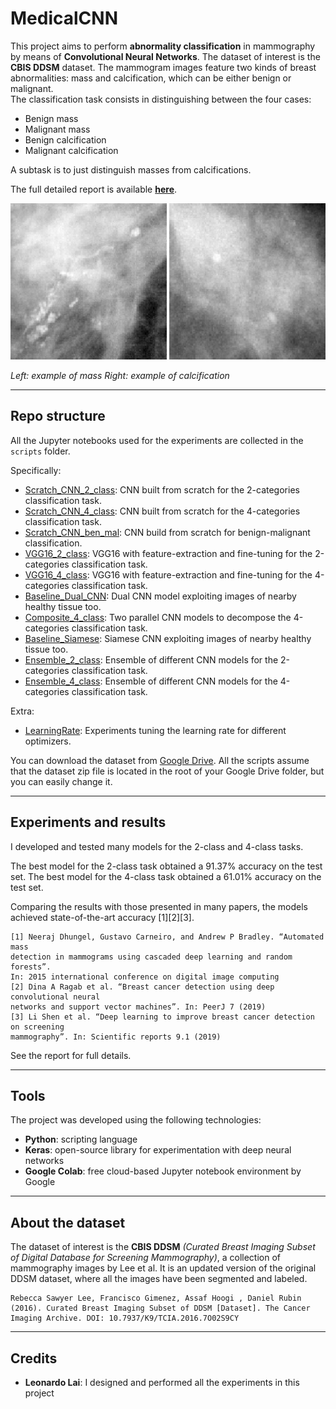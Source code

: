 # MedicalCNN

This project aims to perform **abnormality classification** in mammography by means of **Convolutional Neural Networks**. The dataset of interest is the **CBIS DDSM** dataset. The mammogram images feature two kinds of breast abnormalities: mass and calcification, which can be either benign or malignant.  
The classification task consists in distinguishing between the four cases:

- Benign mass
- Malignant mass
- Benign calcification
- Malignant calcification

A subtask is to just distinguish masses from calcifications.

The full detailed report is available [**here**](https://github.com/leoll2/MedicalCNN/blob/master/report.pdf).

<img src="img/calcification.png" width="250"/> <img src="img/mass.png" width="250"/>  

*Left: example of mass*
*Right: example of calcification*

---

## Repo structure

All the Jupyter notebooks used for the experiments are collected in the `scripts` folder.

Specifically:

- [Scratch_CNN_2_class](https://github.com/leoll2/MedicalCNN/blob/master/scripts/Scratch_CNN_2_class.ipynb): CNN built from scratch for the 2-categories classification task.
- [Scratch_CNN_4_class](https://github.com/leoll2/MedicalCNN/blob/master/scripts/Scratch_CNN_4_class.ipynb): CNN built from scratch for the 4-categories classification task.
- [Scratch_CNN_ben_mal](https://github.com/leoll2/MedicalCNN/blob/master/scripts/Scratch_CNN_ben_mal.ipynb): CNN build from scratch for benign-malignant classification.
- [VGG16_2_class](https://github.com/leoll2/MedicalCNN/blob/master/scripts/VGG16_2_class.ipynb): VGG16 with feature-extraction and fine-tuning for the 2-categories classification task.
- [VGG16_4_class](https://github.com/leoll2/MedicalCNN/blob/master/scripts/VGG16_4_class.ipynb): VGG16 with feature-extraction and fine-tuning for the 4-categories classification task.
- [Baseline_Dual_CNN](https://github.com/leoll2/MedicalCNN/blob/master/scripts/Baseline_Dual_CNN.ipynb): Dual CNN model exploiting images of nearby healthy tissue too.
- [Composite_4_class](https://github.com/leoll2/MedicalCNN/blob/master/scripts/Composite_4_class.ipynb): Two parallel CNN models to decompose the 4-categories classification task.
- [Baseline_Siamese](https://github.com/leoll2/MedicalCNN/blob/master/scripts/Baseline_Siamese.ipynb): Siamese CNN exploiting images of nearby healthy tissue too.
- [Ensemble_2_class](https://github.com/leoll2/MedicalCNN/blob/master/scripts/Ensemble_2_class.ipynb): Ensemble of different CNN models for the 2-categories classification task.
- [Ensemble_4_class](https://github.com/leoll2/MedicalCNN/blob/master/scripts/Ensemble_2_class.ipynb): Ensemble of different CNN models for the 4-categories classification task.

Extra: 

- [LearningRate](https://github.com/leoll2/MedicalCNN/blob/master/scripts/LearningRate.ipynb): Experiments tuning the learning rate for different optimizers.

You can download the dataset from [Google Drive](https://drive.google.com/open?id=149C_IRf2z8QkAVJIgzQX21OCXturcmEg). All the scripts assume that the dataset zip file is located in the root of your Google Drive folder, but you can easily change it.

---

## Experiments and results

I developed and tested many models for the 2-class and 4-class tasks.

The best model for the 2-class task obtained a 91.37% accuracy on the test set.
The best model for the 4-class task obtained a 61.01% accuracy on the test set.

Comparing the results with those presented in many papers, the models achieved state-of-the-art accuracy [1][2][3].

```
[1] Neeraj Dhungel, Gustavo Carneiro, and Andrew P Bradley. “Automated mass
detection in mammograms using cascaded deep learning and random forests”.
In: 2015 international conference on digital image computing
[2] Dina A Ragab et al. “Breast cancer detection using deep convolutional neural
networks and support vector machines”. In: PeerJ 7 (2019)   
[3] Li Shen et al. “Deep learning to improve breast cancer detection on screening
mammography”. In: Scientific reports 9.1 (2019)  
```

See the report for full details.

---

## Tools

The project was developed using the following technologies:
- **Python**: scripting language
- **Keras**: open-source library for experimentation with deep neural networks
- **Google Colab**: free cloud-based Jupyter notebook environment by Google

---

## About the dataset

The dataset of interest is the **CBIS DDSM** *(Curated Breast Imaging Subset of Digital Database for Screening Mammography)*, a collection of mammography images by Lee et al. It is an updated version of the original DDSM dataset, where all the images have been segmented and labeled.
```
Rebecca Sawyer Lee, Francisco Gimenez, Assaf Hoogi , Daniel Rubin  (2016). Curated Breast Imaging Subset of DDSM [Dataset]. The Cancer Imaging Archive. DOI: 10.7937/K9/TCIA.2016.7O02S9CY
```

---

## Credits

- **Leonardo Lai**: I designed and performed all the experiments in this project
